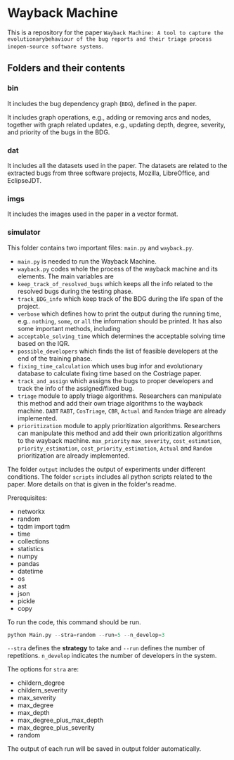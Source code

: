 # Wayback Machine
This is a repository for the paper `Wayback Machine: A tool to capture the evolutionarybehaviour of the bug reports and their triage process inopen-source software systems`. 

## Folders and their contents 

### bin
It includes the bug dependency graph (`BDG`), defined in the paper. 

It includes graph operations, e.g., adding or removing arcs and nodes, together with graph related updates, e.g., updating depth, degree, severity, and priority of the bugs in the BDG.

### dat
It includes all the datasets used in the paper. The datasets are related to the extracted bugs from three software projects, Mozilla, LibreOffice, and EclipseJDT.

### imgs
It includes the images used in the paper in a vector format.

### simulator
This folder contains two important files: `main.py` and `wayback.py`.

* `main.py` is needed to run the Wayback Machine. 
*  `wayback.py` codes whole the process of the wayback machine and its elements. The main variables are
  *  `keep_track_of_resolved_bugs` which keeps all the info related to the resolved bugs during the testing phase.
  *  `track_BDG_info` which keep track of the BDG during the life span of the project.
  *  `verbose` which defines how to print the output during the running time, e.g.. `nothing`, `some`, or `all` the information should be printed.
  It has also some important methods, including
  * `acceptable_solving_time` which determines the acceptable solving time based on the IQR.
  * `possible_developers` which finds the list of feasible developers at the end of the training phase.
  * `fixing_time_calculation` which uses bug infor and evolutionary database to calculate fixing time based on the Costriage paper.
  * `track_and_assign` which assigns the bugs to proper developers and track the info of the assigned/fixed bug.
  * `triage` module to apply triage algorithms. Researchers can manipulate this method and add their own triage algorithms to the wayback machine. `DABT` `RABT`, `CosTriage`, `CBR`, `Actual` and `Random` triage are already implemented.
  * `prioritization` module to apply prioritization algorithms. Researchers can manipulate this method and add their own prioritization algorithms to the wayback machine. `max_priority` `max_severity`, `cost_estimation`, `priority_estimation`, `cost_priority_estimation`, `Actual` and `Random` prioritization are already implemented.



The folder `output` includes the output of experiments under different conditions. The folder `scripts` includes all python scripts related to the paper. More details on that is given in the folder's readme. 

Prerequisites:
 * networkx 
 * random
 * tqdm import tqdm 
 * time
 * collections
 * statistics
 * numpy
 * pandas
 * datetime
 * os
 * ast
 * json
 * pickle
 * copy


To run the code, this command should be run. 

```python
python Main.py --stra=random --run=5 --n_develop=3
```

``--stra`` defines the **strategy** to take and ``--run`` defines the number of repetitions. ``n_develop`` indicates the number of developers in the system.

The options for ``stra`` are:
* childern_degree 
* childern_severity 
* max_severity
* max_degree
* max_depth
* max_degree_plus_max_depth
* max_degree_plus_severity
* random

The output of each run will be saved in output folder automatically. 
